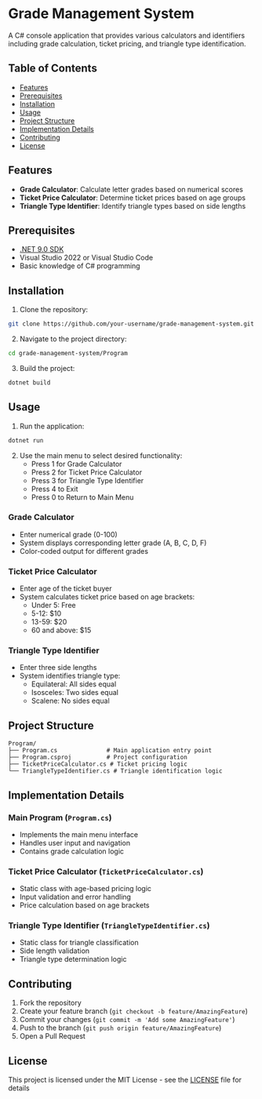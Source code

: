 # Grade Management System

A C# console application that provides various calculators and identifiers including grade calculation, ticket pricing, and triangle type identification.

## Table of Contents

- [Features](#features)
- [Prerequisites](#prerequisites)
- [Installation](#installation)
- [Usage](#usage)
- [Project Structure](#project-structure)
- [Implementation Details](#implementation-details)
- [Contributing](#contributing)
- [License](#license)

## Features

- **Grade Calculator**: Calculate letter grades based on numerical scores
- **Ticket Price Calculator**: Determine ticket prices based on age groups
- **Triangle Type Identifier**: Identify triangle types based on side lengths

## Prerequisites

- [.NET 9.0 SDK](https://dotnet.microsoft.com/download)
- Visual Studio 2022 or Visual Studio Code
- Basic knowledge of C# programming

## Installation

1. Clone the repository:
```bash
git clone https://github.com/your-username/grade-management-system.git
```

2. Navigate to the project directory:
```bash
cd grade-management-system/Program
```

3. Build the project:
```bash
dotnet build
```

## Usage

1. Run the application:
```bash
dotnet run
```

2. Use the main menu to select desired functionality:
   - Press 1 for Grade Calculator
   - Press 2 for Ticket Price Calculator
   - Press 3 for Triangle Type Identifier
   - Press 4 to Exit
   - Press 0 to Return to Main Menu

### Grade Calculator
- Enter numerical grade (0-100)
- System displays corresponding letter grade (A, B, C, D, F)
- Color-coded output for different grades

### Ticket Price Calculator
- Enter age of the ticket buyer
- System calculates ticket price based on age brackets:
  - Under 5: Free
  - 5-12: $10
  - 13-59: $20
  - 60 and above: $15

### Triangle Type Identifier
- Enter three side lengths
- System identifies triangle type:
  - Equilateral: All sides equal
  - Isosceles: Two sides equal
  - Scalene: No sides equal

## Project Structure

```
Program/
├── Program.cs              # Main application entry point
├── Program.csproj          # Project configuration
├── TicketPriceCalculator.cs # Ticket pricing logic
└── TriangleTypeIdentifier.cs # Triangle identification logic
```

## Implementation Details

### Main Program (`Program.cs`)
- Implements the main menu interface
- Handles user input and navigation
- Contains grade calculation logic

### Ticket Price Calculator (`TicketPriceCalculator.cs`)
- Static class with age-based pricing logic
- Input validation and error handling
- Price calculation based on age brackets

### Triangle Type Identifier (`TriangleTypeIdentifier.cs`)
- Static class for triangle classification
- Side length validation
- Triangle type determination logic

## Contributing

1. Fork the repository
2. Create your feature branch (`git checkout -b feature/AmazingFeature`)
3. Commit your changes (`git commit -m 'Add some AmazingFeature'`)
4. Push to the branch (`git push origin feature/AmazingFeature`)
5. Open a Pull Request

## License

This project is licensed under the MIT License - see the [LICENSE](LICENSE) file for details